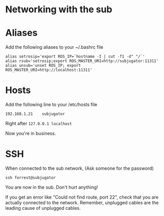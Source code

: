 Networking with the sub
=======================

# Aliases

Add the following aliases to your ~/.bashrc file

    alias setrosip='export ROS_IP=`hostname -I | cut -f1 -d" "/`'
    alias rsub='setrosip;export ROS_MASTER_URI=http://subjugator:11311'
    alias unsub='unset ROS_IP; export ROS_MASTER_URI=http://localhost:11311'


# Hosts

Add the following line to your /etc/hosts file

    192.168.1.21    subjugator

Right after `127.0.0.1 localhost`

Now you're in business.


# SSH

When connected to the sub network, (Ask someone for the password)

    ssh forrest@subjugator

You are now in the sub. Don't hurt anything!

If you get an error like "Could not find route, port 22", check that you are actually connected to the network. Remember, unplugged cables are the leading cause of unplugged cables.